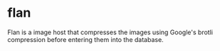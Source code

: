 # flan
Flan is a image host that compresses the images using Google's brotli compression before entering them into the database.
